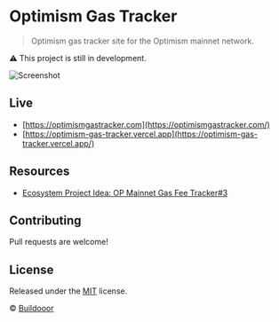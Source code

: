 # Optimism Gas Tracker

> Optimism gas tracker site for the Optimism mainnet network.

⚠️ This project is still in development.

![Screenshot](https://user-images.githubusercontent.com/168240/263599587-838cb3d4-7d6b-46d3-b21c-352778edc167.png)

## Live

- [https://optimismgastracker.com](https://optimismgastracker.com/)
- [https://optimism-gas-tracker.vercel.app](https://optimism-gas-tracker.vercel.app/)

## Resources

- [Ecosystem Project Idea: OP Mainnet Gas Fee Tracker#3](https://github.com/orgs/ethereum-optimism/projects/31/views/4?filterQuery=fee&pane=issue&itemId=26603745)

## Contributing

Pull requests are welcome!

## License

Released under the [MIT](./LICENSE) license.

© [Buildooor](https://github.com/buildooor)
